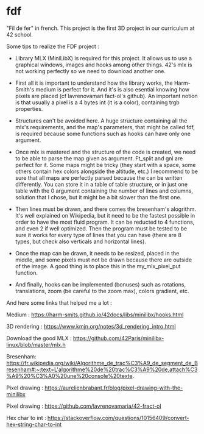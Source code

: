# fdf
"Fil de fer" in french. This project is the first 3D project in our curriculum at 42 school.

Some tips to realize the FDF project : 

- Library MLX (MiniLibX) is required for this project. It allows us to use a graphical windows, images and hooks among other things. 42's mlx is not working perfectly so we need to download another one. 

- First all it is important to understand how the library works, the Harm-Smith's medium is perfect for it. And it's is also esential knowing how pixels are placed (cf lavrenovamari fact-ol's github). An important notion is that usually a pixel is a 4 bytes int (it is a color), containing trgb properties. 

- Structures can't be avoided here. A huge structure containing all the mlx's requirements, and the map's parameters, that might be called fdf, is required because some functions such as hooks can have only one argument. 

- Once mlx is mastered and the structure of the code is created, we need to be able to parse the map given as argument. Ft_split and gnl are perfect for it. Some maps might be tricky (they start with a space, some others contain hex colors alongside the altitude, etc.) I recommend to be sure that all maps are perfectly parsed because the can be written differently. You can store it in a table of table structure, or in just one table with the 0 argument containing the number of lines and columns, solution that I chose, but it might be a bit slower than the first one. 

- Then lines must be drawn, and there comes the bresenham's alogrithm. It's well explained on Wikipedia, but it need to be the fastest possible in order to have the most fluid program. It can be reducted to 4 functions, and even 2 if well optimized. Then the program must be tested to be sure it works for every type of lines that you can have (there are 8 types, but check also verticals and horizontal lines).  

- Once the map can be drawn, it needs to be resized, placed in the middle, and some pixels must not be drawn because there are outside of the image. A good thing is to place this in the my_mlx_pixel_put function. 

- And finally, hooks can be implemented (bonuses) such as rotations, translations, zoom (be careful to the zoom max), colors gradient, etc. 

And here some links that helped me a lot :

Medium : https://harm-smits.github.io/42docs/libs/minilibx/hooks.html 

3D rendering : https://www.kmjn.org/notes/3d_rendering_intro.html 

Download the good MLX : https://github.com/42Paris/minilibx-linux/blob/master/mlx.h 

Bresenham: https://fr.wikipedia.org/wiki/Algorithme_de_trac%C3%A9_de_segment_de_Bresenham#:~:text=L'algorithme%20de%20trac%C3%A9%20de,attach%C3%A9%20%C3%A0%20une%20console%20texte. 

Pixel drawing : https://aurelienbrabant.fr/blog/pixel-drawing-with-the-minilibx 

Pixel drawing : https://github.com/lavrenovamaria/42-fract-ol 

Hex char to int : https://stackoverflow.com/questions/10156409/convert-hex-string-char-to-int 
